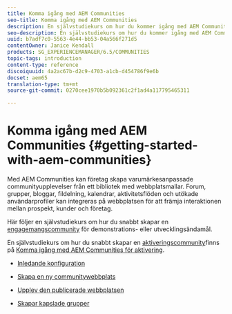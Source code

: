 ```yaml
---
title: Komma igång med AEM Communities
seo-title: Komma igång med AEM Communities
description: En självstudiekurs om hur du kommer igång med AEM Communities
seo-description: En självstudiekurs om hur du kommer igång med AEM Communities
uuid: b7adf7c0-5563-4e44-bb53-04a566f271d5
contentOwner: Janice Kendall
products: SG_EXPERIENCEMANAGER/6.5/COMMUNITIES
topic-tags: introduction
content-type: reference
discoiquuid: 4a2ac67b-d2c9-4703-a1cb-d454786f9e6b
docset: aem65
translation-type: tm+mt
source-git-commit: 0270cee1970b5b092361c2f1ad4a117795465311

---
```



# Komma igång med AEM Communities {#getting-started-with-aem-communities}

Med AEM Communities kan företag skapa varumärkesanpassade communityupplevelser från ett bibliotek med webbplatsmallar. Forum, grupper, bloggar, fildelning, kalendrar, aktivitetsflöden och utökade användarprofiler kan integreras på webbplatsen för att främja interaktionen mellan prospekt, kunder och företag.

Här följer en självstudiekurs om hur du snabbt skapar en [engagemangscommunity](/help/communities/overview.md#engagement-community) för demonstrations- eller utvecklingsändamål.

En självstudiekurs om hur du snabbt skapar en [aktiveringscommunity](/help/communities/overview.md#enablement-community)finns på [Komma igång med AEM Communities för aktivering](/help/communities/getting-started-enablement.md).

* [Inledande konfiguration](/help/communities/setup.md)

* [Skapa en ny communitywebbplats](/help/communities/create-site.md)

* [Upplev den publicerade webbplatsen](/help/communities/published-site.md)

* [Skapar kapslade grupper](/help/communities/nested-groups.md)

